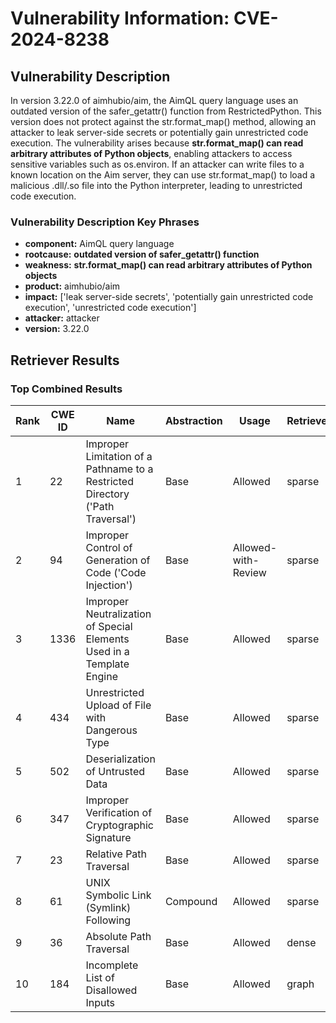 # Vulnerability Information: CVE-2024-8238

## Vulnerability Description
In version 3.22.0 of aimhubio/aim, the AimQL query language uses an outdated version of the safer_getattr() function from RestrictedPython. This version does not protect against the str.format_map() method, allowing an attacker to leak server-side secrets or potentially gain unrestricted code execution. The vulnerability arises because **str.format_map() can read arbitrary attributes of Python objects**, enabling attackers to access sensitive variables such as os.environ. If an attacker can write files to a known location on the Aim server, they can use str.format_map() to load a malicious .dll/.so file into the Python interpreter, leading to unrestricted code execution.

### Vulnerability Description Key Phrases
- **component:** AimQL query language
- **rootcause:** **outdated version of safer_getattr() function**
- **weakness:** **str.format_map() can read arbitrary attributes of Python objects**
- **product:** aimhubio/aim
- **impact:** ['leak server-side secrets', 'potentially gain unrestricted code execution', 'unrestricted code execution']
- **attacker:** attacker
- **version:** 3.22.0

## Retriever Results

### Top Combined Results

| Rank | CWE ID | Name | Abstraction | Usage  | Retrievers | Individual Scores |
|------|--------|------|-------------|-------|------------|-------------------|
| 1 | 22 | Improper Limitation of a Pathname to a Restricted Directory ('Path Traversal') | Base | Allowed | sparse | 0.532 |
| 2 | 94 | Improper Control of Generation of Code ('Code Injection') | Base | Allowed-with-Review | sparse | 0.520 |
| 3 | 1336 | Improper Neutralization of Special Elements Used in a Template Engine | Base | Allowed | sparse | 0.511 |
| 4 | 434 | Unrestricted Upload of File with Dangerous Type | Base | Allowed | sparse | 0.508 |
| 5 | 502 | Deserialization of Untrusted Data | Base | Allowed | sparse | 0.499 |
| 6 | 347 | Improper Verification of Cryptographic Signature | Base | Allowed | sparse | 0.498 |
| 7 | 23 | Relative Path Traversal | Base | Allowed | sparse | 0.498 |
| 8 | 61 | UNIX Symbolic Link (Symlink) Following | Compound | Allowed | sparse | 0.496 |
| 9 | 36 | Absolute Path Traversal | Base | Allowed | dense | 0.479 |
| 10 | 184 | Incomplete List of Disallowed Inputs | Base | Allowed | graph | 0.002 |

